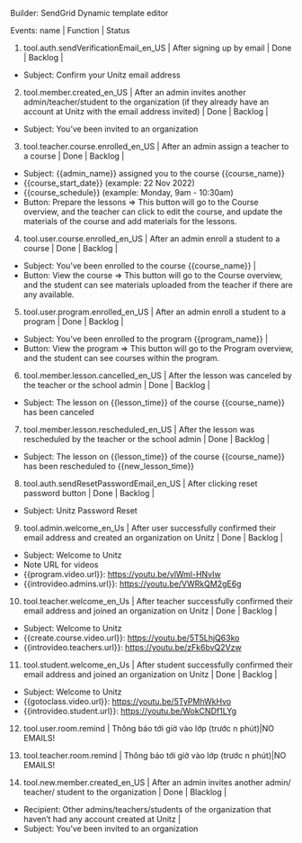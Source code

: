 Builder: SendGrid Dynamic template editor

Events: name | Function | Status
1. tool.auth.sendVerificationEmail_en_US | After signing up by email | Done | Backlog |
- Subject: Confirm your Unitz email address

2. tool.member.created_en_US | After an admin invites another admin/teacher/student to the organization  (if they already have an account at Unitz with the email address invited) | Done | Backlog |
- Subject: You’ve been invited to an organization

3. tool.teacher.course.enrolled_en_US | After an admin assign a teacher to a course | Done | Backlog | 
- Subject: {{admin_name}} assigned you to the course {{course_name}} 
- {{course_start_date}} (example: 22 Nov 2022)
- {{course_schedule}} (example: Monday, 9am - 10:30am)
- Button: Prepare the lessons => This button will go to the Course overview, and the teacher can click to edit the course, and update the materials of the course and add materials for the lessons.

4. tool.user.course.enrolled_en_US | After an admin enroll a student to a course | Done | Backlog | 
- Subject: You’ve been enrolled to the course {{course_name}} |
- Button: View the course => This button will go to the Course overview, and the student can see materials uploaded from the teacher if there are any available.

5. tool.user.program.enrolled_en_US | After an admin enroll a student to a program | Done | Backlog |
- Subject: You’ve been enrolled to the program {{program_name}} |
- Button: View the program => This button will go to the Program overview, and the student can see courses within the program.

6. tool.member.lesson.cancelled_en_US | After the lesson was canceled by the teacher or the school admin | Done | Backlog |
- Subject: The lesson on {{lesson_time}} of the course {{course_name}} has been canceled

7. tool.member.lesson.rescheduled_en_US | After the lesson was rescheduled by the teacher or the school admin | Done | Backlog | 
- Subject: The lesson on {{lesson_time}} of the course {{course_name}} has been rescheduled to {{new_lesson_time}}
  
8. tool.auth.sendResetPasswordEmail_en_US | After clicking reset password button | Done | Backlog | 
- Subject: Unitz Password Reset 

9. tool.admin.welcome_en_Us | After user successfully confirmed their email address and created an organization on Unitz | Done | Backlog |
- Subject: Welcome to Unitz
- Note URL for videos
- {{program.video.url}}:  https://youtu.be/vlWml-HNvIw
- {{introvideo.admins.url}}: https://youtu.be/VWRkQM2gE6g

10. tool.teacher.welcome_en_Us | After teacher successfully confirmed their email address and joined an organization on Unitz | Done | Backlog |
- Subject: Welcome to Unitz
- {{create.course.video.url}}: https://youtu.be/5T5LhjQ63ko
- {{introvideo.teachers.url}}: https://youtu.be/zFk6bvQ2Vzw

11. tool.student.welcome_en_Us | After student successfully confirmed their email address and joined an organization on Unitz | Done | Backlog |
- Subject: Welcome to Unitz
- {{gotoclass.video.url}}: https://youtu.be/5TyPMhWkHvo
- {{introvideo.student.url}}: https://youtu.be/WokCNDf1LYg

12. tool.user.room.remind | Thông báo tới giờ vào lớp (trước n phút)|NO EMAILS!

13. tool.teacher.room.remind | Thông báo tới giờ vào lớp (trước n phút)|NO EMAILS!

24. tool.new.member.created_en_US | After an admin invites another admin/ teacher/ student to the organization | Done | Blacklog | 
- Recipient: Other admins/teachers/students of the organization that haven’t had any account created at Unitz |
- Subject: You’ve been invited to an organization

